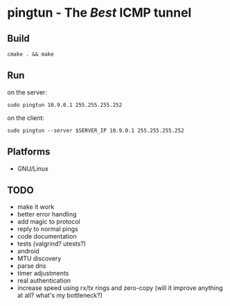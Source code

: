 pingtun - The *Best* ICMP tunnel
==================================

## Build ##
```
cmake . && make
```

## Run  ##

on the server:
```
sudo pingtun 10.9.0.1 255.255.255.252
```
on the client:
```
sudo pingtun --server $SERVER_IP 10.9.0.1 255.255.255.252
```

## Platforms ##
* GNU/Linux

## TODO ##

* make it work
* better error handling
* add magic to protocol
* reply to normal pings
* code documentation
* tests (valgrind? utests?)
* android
* MTU discovery
* parse dns
* timer adjustments
* real authentication
* increase speed using rx/tx rings and zero-copy (will it improve anything at all? what's my bottleneck?)
